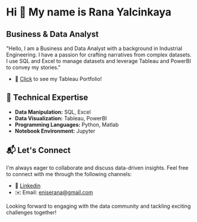 ### 

Hi 👋 My name is Rana Yalcinkaya
================================

Business & Data Analyst
-----------------------

"Hello, I am a Business and Data Analyst with a background in Industrial Engineering. I have a passion for crafting narratives from complex datasets. I use SQL and Excel to manage datasets and leverage Tableau and PowerBI to convey my stories."

*   📌  [Click](https://public.tableau.com/app/profile/ranayalcinkaya) to see my Tableau Portfolio!
                 

## 🚀 Technical Expertise

- **Data Manipulation:** SQL, Excel
- **Data Visualization:** Tableau, PowerBI
- **Programming Languages:** Python, Matlab
- **Notebook Environment:** Jupyter

## 📬 Let's Connect

I'm always eager to collaborate and discuss data-driven insights. Feel free to connect with me through the following channels:

- 🔗 [Linkedin](https://www.linkedin.com/in/eniseranayalcinkaya/)
- ✉️ Email: eniserana@gmail.com

Looking forward to engaging with the data community and tackling exciting challenges together!
